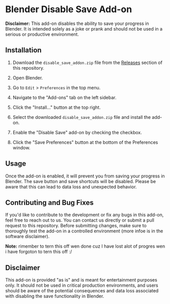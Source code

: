 # Blender Disable Save Add-on

**Disclaimer:** This add-on disables the ability to save your progress in Blender. It is intended solely as a joke or prank and should not be used in a serious or productive environment.

## Installation

1. Download the `disable_save_addon.zip` file from the [Releases](https://github.com/PixelVisionStudios/No-More-Saves) section of this repository.

2. Open Blender.

3. Go to `Edit` > `Preferences` in the top menu.

4. Navigate to the "Add-ons" tab on the left sidebar.

5. Click the "Install..." button at the top right.

6. Select the downloaded `disable_save_addon.zip` file and install the add-on.

7. Enable the "Disable Save" add-on by checking the checkbox.

8. Click the "Save Preferences" button at the bottom of the Preferences window.

## Usage

Once the add-on is enabled, it will prevent you from saving your progress in Blender. The save button and save shortcuts will be disabled. Please be aware that this can lead to data loss and unexpected behavior.

## Contributing and Bug Fixes

If you'd like to contribute to the development or fix any bugs in this add-on, feel free to reach out to us. You can contact us directly or submit a pull request to this repository. Before submitting changes, make sure to thoroughly test the add-on in a controlled environment (more infoe is in the software disclaimer).

**Note:** rimember to tern this off wen done cuz I have lost alot of progres wen i have forgoton to tern this off :/

## Disclaimer

This add-on is provided "as is" and is meant for entertainment purposes only. It should not be used in critical production environments, and users should be aware of the potential consequences and data loss associated with disabling the save functionality in Blender.
